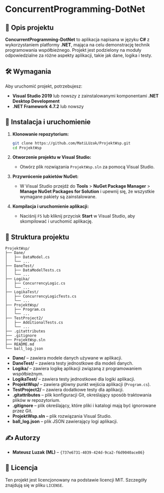 # ConcurrentProgramming-DotNet

## 📌 Opis projektu

**ConcurrentProgramming-DotNet** to aplikacja napisana w języku **C#** z wykorzystaniem platformy **.NET**, mająca na celu demonstrację technik programowania współbieżnego. Projekt jest podzielony na moduły odpowiedzialne za różne aspekty aplikacji, takie jak dane, logika i testy.

## 🛠 Wymagania

Aby uruchomić projekt, potrzebujesz:

- **Visual Studio 2019** lub nowszy z zainstalowanymi komponentami **.NET Desktop Development**
- **.NET Framework 4.7.2** lub nowszy

## 🚀 Instalacja i uruchomienie

1. **Klonowanie repozytorium:**

   ```bash
   git clone https://github.com/MatiLUzak/ProjektWsp.git
   cd ProjektWsp
   ```

2. **Otworzenie projektu w Visual Studio:**

   - Otwórz plik rozwiązania `ProjektWsp.sln` za pomocą Visual Studio.

3. **Przywrócenie pakietów NuGet:**

   - W Visual Studio przejdź do **Tools** > **NuGet Package Manager** > **Manage NuGet Packages for Solution** i upewnij się, że wszystkie wymagane pakiety są zainstalowane.

4. **Kompilacja i uruchomienie aplikacji:**

   - Naciśnij `F5` lub kliknij przycisk **Start** w Visual Studio, aby skompilować i uruchomić aplikację.

## 📂 Struktura projektu

```
ProjektWsp/
├── Dane/
│   ├── DataModel.cs
│   └── ...
├── DaneTest/
│   ├── DataModelTests.cs
│   └── ...
├── Logika/
│   ├── ConcurrencyLogic.cs
│   └── ...
├── LogikaTest/
│   ├── ConcurrencyLogicTests.cs
│   └── ...
├── ProjektWsp/
│   ├── Program.cs
│   └── ...
├── TestProject2/
│   ├── AdditionalTests.cs
│   └── ...
├── .gitattributes
├── .gitignore
├── ProjektWsp.sln
├── README.md
└── ball_log.json
```

- **Dane/** – zawiera modele danych używane w aplikacji.
- **DaneTest/** – zawiera testy jednostkowe dla modeli danych.
- **Logika/** – zawiera logikę aplikacji związaną z programowaniem współbieżnym.
- **LogikaTest/** – zawiera testy jednostkowe dla logiki aplikacji.
- **ProjektWsp/** – zawiera główny punkt wejścia aplikacji (`Program.cs`).
- **TestProject2/** – zawiera dodatkowe testy dla aplikacji.
- **.gitattributes** – plik konfiguracji Git, określający sposób traktowania plików w repozytorium.
- **.gitignore** – plik określający, które pliki i katalogi mają być ignorowane przez Git.
- **ProjektWsp.sln** – plik rozwiązania Visual Studio.
- **ball_log.json** – plik JSON zawierający logi aplikacji.

## ✍️ Autorzy

- **Mateusz Luzak (ML)** – `{737e6731-4039-424d-9ca2-f6d9040ace86}`

## 📜 Licencja

Ten projekt jest licencjonowany na podstawie licencji MIT. Szczegóły znajdują się w pliku `LICENSE`.
